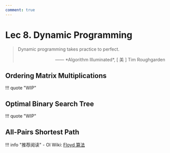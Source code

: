 ```yaml
---
comment: true
---
```


# Lec 8. Dynamic Programming

> Dynamic programming takes practice to perfect.
>
> <p style="text-align: right">—— *Algorithm Illuminated*, [ 美 ] Tim Roughgarden</p>

## Ordering Matrix Multiplications

!!! quote "WIP"

## Optimal Binary Search Tree

!!! quote "WIP"

## All-Pairs Shortest Path

!!! info "推荐阅读" - OI Wiki: [Floyd 算法](https://oi-wiki.org/graph/shortest-path/#floyd-%E7%AE%97%E6%B3%95)
